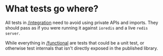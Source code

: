 # What tests go where?

All tests in [/integration](integration) need to avoid using private APIs and imports. They should pass as if you were running it against `ioredis` and a live `redis server`.

While everything in [/functional](functional) are tests that could be a unit test, or otherwise test internals that isn't directly exposed in the published library.
